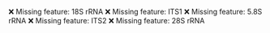❌ Missing feature: 18S rRNA
❌ Missing feature: ITS1
❌ Missing feature: 5.8S rRNA
❌ Missing feature: ITS2
❌ Missing feature: 28S rRNA
